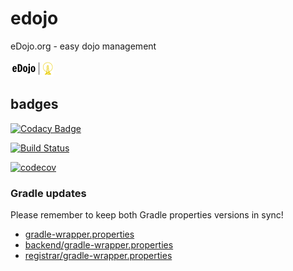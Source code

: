 # edojo
eDojo.org - easy dojo management

![Logo](./assets/edojoTransparentSmall.png)

## badges

[![Codacy Badge](https://api.codacy.com/project/badge/grade/2b8e7d8c45d84a03a560d9422ab89f5a)](https://www.codacy.com/app/github_25/edojo)

[![Build Status](https://travis-ci.org/ottlinger/edojo.svg?branch=master)](https://travis-ci.org/ottlinger/edojo)

[![codecov](https://codecov.io/gh/ottlinger/edojo/branch/master/graph/badge.svg)](https://codecov.io/gh/ottlinger/edojo)

### Gradle updates

Please remember to keep both Gradle properties versions in sync!
* [gradle-wrapper.properties](./gradle/wrapper/gradle-wrapper.properties)
* [backend/gradle-wrapper.properties](./backend/gradle/wrapper/gradle-wrapper.properties)
* [registrar/gradle-wrapper.properties](./registrar/gradle/wrapper/gradle-wrapper.properties)

